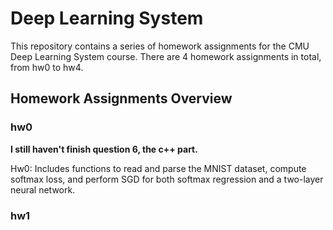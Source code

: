# Deep Learning System

This repository contains a series of homework assignments for the CMU Deep Learning System course. There are 4 homework assignments in total, from hw0 to hw4.

## Homework Assignments Overview

### hw0
**I still haven't finish question 6, the c++ part.**

Hw0: Includes functions to read and parse the MNIST dataset, compute softmax loss, and perform SGD for both softmax regression and a two-layer neural network.

### hw1
